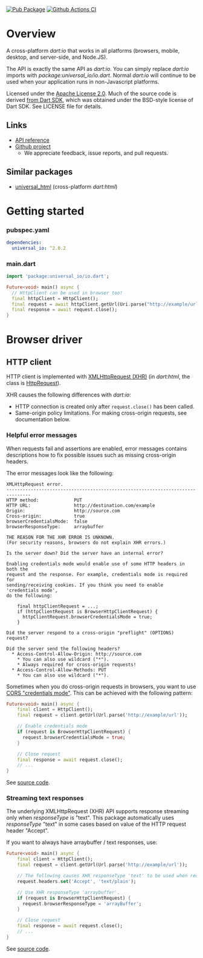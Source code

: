 [![Pub Package](https://img.shields.io/pub/v/universal_io.svg)](https://pub.dartlang.org/packages/universal_io)
[![Github Actions CI](https://github.com/dint-dev/universal_io/workflows/Dart%20CI/badge.svg)](https://github.com/dint-dev/universal_io/actions?query=workflow%3A%22Dart+CI%22)

# Overview
A cross-platform _dart:io_ that works in all platforms (browsers, mobile, desktop, and server-side,
and Node.JS).

The API is exactly the same API as _dart:io_. You can simply replace _dart:io_ imports with
_package:universal_io/io.dart_. Normal _dart:io_ will continue to be used when your application runs
in non-Javascript platforms.

Licensed under the [Apache License 2.0](LICENSE).
Much of the source code is derived [from Dart SDK](https://github.com/dart-lang/sdk/tree/master/sdk/lib/io),
which was obtained under the BSD-style license of Dart SDK. See LICENSE file for details.

## Links
  * [API reference](https://pub.dev/documentation/universal_io/latest/)
  * [Github project](https://github.com/dint-dev/universal_io)
    * We appreciate feedback, issue reports, and pull requests.

## Similar packages
  * [universal_html](https://pub.dev/packages/universal_html) (cross-platform _dart:html_)


# Getting started
### pubspec.yaml
```yaml
dependencies:
  universal_io: ^2.0.2
```

### main.dart

```dart
import 'package:universal_io/io.dart';

Future<void> main() async {
  // HttpClient can be used in browser too!
  final httpClient = HttpClient();
  final request = await httpClient.getUrl(Uri.parse("http://example/url"));
  final response = await request.close();
}
```

# Browser driver
## HTTP client
HTTP client is implemented with [XMLHttpRequest (XHR)](https://developer.mozilla.org/en/docs/Web/API/XMLHttpRequest)
(in _dart:html_, the class is [HttpRequest](https://api.dart.dev/stable/2.7.1/dart-html/HttpRequest-class.html)).

XHR causes the following differences with _dart:io_:
  * HTTP connection is created only after `request.close()` has been called.
  * Same-origin policy limitations. For making cross-origin requests, see documentation below.

### Helpful error messages
When requests fail and assertions are enabled, error messages contains descriptions how to fix
possible issues such as missing cross-origin headers.

The error messages look like the following:
```
XMLHttpRequest error.
-------------------------------------------------------------------------------
HTTP method:             PUT
HTTP URL:                http://destination.com/example
Origin:                  http://source.com
Cross-origin:            true
browserCredentialsMode:  false
browserResponseType:     arraybuffer

THE REASON FOR THE XHR ERROR IS UNKNOWN.
(For security reasons, browsers do not explain XHR errors.)

Is the server down? Did the server have an internal error?

Enabling credentials mode would enable use of some HTTP headers in both the
request and the response. For example, credentials mode is required for
sending/receiving cookies. If you think you need to enable 'credentials mode',
do the following:

    final httpClientRequest = ...;
    if (httpClientRequest is BrowserHttpClientRequest) {
      httpClientRequest.browserCredentialsMode = true;
    }

Did the server respond to a cross-origin "preflight" (OPTIONS) request?

Did the server send the following headers?
  * Access-Control-Allow-Origin: http://source.com
    * You can also use wildcard ("*").
    * Always required for cross-origin requests!
  * Access-Control-Allow-Methods: PUT
    * You can also use wildcard ("*").
```

Sometimes when you do cross-origin requests in browsers, you want to use
[CORS "credentials mode"](https://developer.mozilla.org/en-US/docs/Web/HTTP/CORS). This can be
achieved with the following pattern:
```dart
Future<void> main() async {
    final client = HttpClient();
    final request = client.getUrl(Url.parse('http://example/url'));

    // Enable credentials mode
    if (request is BrowserHttpClientRequest) {
      request.browserCredentialsMode = true;
    }

    // Close request
    final response = await request.close();
    // ...
}
```

See [source code](https://github.com/dint-dev/universal_io/blob/master/lib/src/browser/http_client_request.dart).

### Streaming text responses
The underlying XMLHttpRequest (XHR) API supports response streaming only when _responseType_ is
"text". This package automatically uses _responseType_ "text" in some cases based on value of the
HTTP request header "Accept".

If you want to always have arraybuffer / text responses, use:
```dart
Future<void> main() async {
    final client = HttpClient();
    final request = client.getUrl(Url.parse('http://example/url'));

    // The following causes XHR responseType 'text' to be used when request is closed.
    request.headers.set('Accept', 'text/plain');

    // Use XHR responseType 'arraybuffer'.
    if (request is BrowserHttpClientRequest) {
      request.browserResponseType = 'arrayBuffer';
    }

    // Close request
    final response = await request.close();
    // ...
}
```

See [source code](https://github.com/dint-dev/universal_io/blob/master/lib/src/browser/http_client_request.dart).